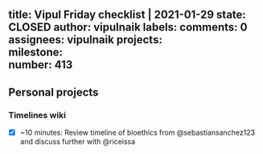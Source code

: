 title:	Vipul Friday checklist | 2021-01-29
state:	CLOSED
author:	vipulnaik
labels:	
comments:	0
assignees:	vipulnaik
projects:	
milestone:	
number:	413
--
## Personal projects

### Timelines wiki

- [x] ~10 minutes: Review timeline of bioethics from @sebastiansanchez123 and discuss further with @riceissa

